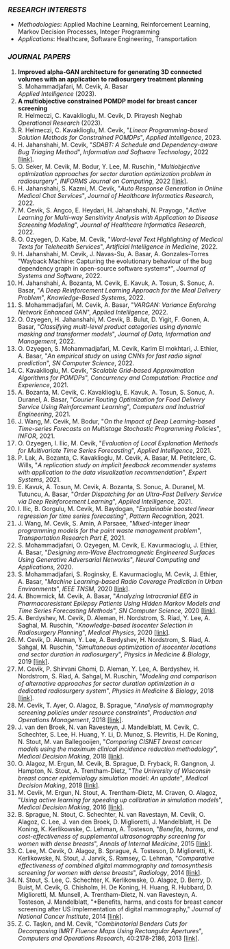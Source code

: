 ### *RESEARCH INTERESTS*
- *Methodologies*: Applied Machine Learning, Reinforcement Learning, Markov Decision Processes, Integer Programming
- *Applications*: Healthcare, Software Engineering, Transportation

### *JOURNAL PAPERS*
1. **Improved alpha-GAN architecture for generating 3D connected volumes with an application to radiosurgery treatment planning**\
S. Mohammadjafari, M. Cevik, A. Basar\
*Applied Intelligence* (2023).
1. **A multiobjective constrained POMDP model for breast cancer screening**\
R. Helmeczi, C. Kavaklioglu, M. Cevik, D. Pirayesh Neghab\
*Operational Research* (2023).
1. R. Helmeczi, C. Kavaklioglu, M. Cevik, "*Linear Programming-based Solution Methods for Constrained POMDPs*", *Applied Intelligence*, 2023.
1. H. Jahanshahi, M. Cevik, "*SDABT: A Schedule and Dependency-aware Bug Triaging Method*", *Information and Software Technology*, 2022 [[link]](https://arxiv.org/abs/2204.05972).
1. O. Seker, M. Cevik, M. Bodur, Y. Lee, M. Ruschin, "*Multiobjective optimization approaches for sector duration optimization problem in radiosurgery*", *INFORMS Journal on Computing*, 2022  [[link]](https://arxiv.org/pdf/2104.13878.pdf).
1. H. Jahanshahi, S. Kazmi, M. Cevik, "*Auto Response Generation in Online Medical Chat Services*", *Journal of Healthcare Informatics Research*, 2022.
1. M. Cevik, S. Angco, E. Heydari, H. Jahanshahi, N. Prayogo, "*Active Learning for Multi-way Sensitivity Analysis with Application to Disease Screening Modeling*", *Journal of Healthcare Informatics Research*, 2022.
1. O. Ozyegen, D. Kabe, M. Cevik, "*Word-level Text Highlighting of Medical Texts for Telehealth Services*", *Artificial Intelligence in Medicine*, 2022.
1. H. Jahanshahi, M. Cevik, J. Navas-Su, A. Basar, A. Gonzales-Torres "Wayback Machine: Capturing the evolutionary behaviour of the bug dependency graph in open-source software systems*", *Journal of Systems and Software*, 2022.
1. H. Jahanshahi, A. Bozanta, M. Cevik, E. Kavuk, A. Tosun, S. Sonuc, A. Basar, "*A Deep Reinforcement Learning Approach for the Meal Delivery Problem*", *Knowledge-Based Systems*, 2022.
1. S. Mohammadjafari, M. Cevik, A. Basar, "*VARGAN: Variance Enforcing Network Enhanced GAN*", *Applied Intelligence*, 2022.
1. O. Ozyegen, H. Jahanshahi, M. Cevik, B. Bulut, D. Yigit, F. Gonen, A. Basar, "*Classifying multi-level product categories using dynamic masking and transformer models*", *Journal of Data, Information and Management*, 2022.
1. O. Ozyegen, S. Mohammadjafari, M. Cevik, Karim El mokhtari, J. Ethier, A. Basar, "*An empirical study on using CNNs for fast radio signal prediction*", *SN Computer Science*, 2022.
1. C. Kavaklioglu, M. Cevik, "*Scalable Grid-based Approximation Algorithms for POMDPs*", *Concurrency and Computation: Practice and Experience*, 2021.
1. A. Bozanta, M. Cevik, C. Kavaklioglu, E. Kavuk, A. Tosun, S. Sonuc, A. Duranel, A. Basar, "*Courier Routing Optimization for Food Delivery Service Using Reinforcement Learning*", *Computers and Industrial Engineering*, 2021.
1. J. Wang, M. Cevik, M. Bodur, "*On the Impact of Deep Learning-based Time-series Forecasts on Multistage Stochastic Programming Policies*", *INFOR*, 2021.
1. O. Ozyegen, I. Ilic, M. Cevik, "*Evaluation of Local Explanation Methods for Multivariate Time Series Forecasting*", *Applied Intelligence*, 2021.
1. P. Lak, A. Bozanta, C. Kavaklioglu, M. Cevik, A. Basar, M. Petitclerc, G. Wills, "*A replication study on implicit feedback recommender systems with application to the data visualization recommendation*", *Expert Systems*, 2021.
1. E. Kavuk, A. Tosun, M. Cevik, A. Bozanta, S. Sonuc, A. Duranel, M. Tutuncu, A. Basar, "*Order Dispatching for an Ultra-Fast Delivery Service via Deep Reinforcement Learning*", *Applied Intelligence*, 2021.
1. I. Ilic, B. Gorgulu, M. Cevik, M. Baydogan, "*Explainable boosted linear regression for time series forecasting*", *Pattern Recognition*, 2021.
1. J. Wang, M. Cevik, S. Amin, A Parsaee, "*Mixed-integer linear programming models for the paint waste management problem*", *Transportation Research Part E*, 2021.
1. S. Mohammadjafari, O. Ozyegen, M. Cevik, E. Kavurmacioglu, J. Ethier, A. Basar, "*Designing mm-Wave Electromagnetic Engineered Surfaces Using Generative Adversarial Networks*", *Neural Computing and Applications*, 2020.
1. S. Mohammadjafari, S. Roginsky, E. Kavurmacioglu, M. Cevik, J. Ethier, A. Basar, "*Machine Learning-based Radio Coverage Prediction in Urban Environments*", *IEEE TNSM*, 2020 [[link]](https://ieeexplore.ieee.org/abstract/document/9247298).
1. A. Bhowmick, M. Cevik, A. Basar, "*Analyzing Intracranial EEG in Pharmacoresistant Epilepsy Patients Using Hidden Markov Models and Time Series Forecasting Methods*", *SN Computer Science*, 2020 [[link]](https://link.springer.com/article/10.1007/s42979-020-00345-2).
1. A. Berdyshev, M. Cevik, D. Aleman, H. Nordstrom, S. Riad, Y. Lee, A. Saghal, M. Ruschin, "*Knowledge-based Isocenter Selection in Radiosurgery Planning*", *Medical Physics*, 2020 [[link]](https://aapm.onlinelibrary.wiley.com/doi/full/10.1002/mp.14305).
1. M. Cevik, D. Aleman, Y. Lee, A. Berdyshev, H. Nordstrom, S. Riad, A. Sahgal, M. Ruschin, "*Simultaneous optimization of isocenter locations and sector duration in radiosurgery*", *Physics in Medicine & Biology*, 2019 [[link]](https://iopscience.iop.org/article/10.1088/1361-6560/aaf7ce/meta).
1. M. Cevik, P. Shirvani Ghomi, D. Aleman, Y. Lee, A. Berdyshev, H. Nordstrom, S. Riad, A. Sahgal, M. Ruschin, "*Modeling and comparison of alternative approaches for sector duration optimization in a dedicated radiosurgery system*", *Physics in Medicine & Biology*, 2018 [[link]](https://iopscience.iop.org/article/10.1088/1361-6560/aad105/meta).
1. M. Cevik, T. Ayer, O. Alagoz, B. Sprague, "*Analysis of mammography screening policies under resource constraints*", *Production and Operations Management*, 2018 [[link]](https://onlinelibrary.wiley.com/doi/abs/10.1111/poms.12842).
1. J. van den Broek, N. van Ravesteyn, J. Mandelblatt, M. Cevik, C. Schechter, S. Lee, H. Huang, Y. Li, D. Munoz, S. Plevritis, H. De Koning, N. Stout, M. van Ballegooijen, "*Comparing CISNET breast cancer models using the maximum clinical incidence reduction methodology*", *Medical Decision Making*, 2018 [[link]](https://journals.sagepub.com/doi/abs/10.1177/0272989X17743244).
1. O. Alagoz, M. Ergun, M. Cevik, B. Sprague, D. Fryback, R. Gangnon, J. Hampton, N. Stout, A. Trentham-Dietz, "*The University of Wisconsin breast cancer epidemiology simulation model: An update*", *Medical Decision Making*, 2018 [[link]](https://journals.sagepub.com/doi/abs/10.1177/0272989X17711927).
1. M. Cevik, M. Ergun, N. Stout, A. Trentham-Dietz, M. Craven, O. Alagoz, "*Using active learning for speeding up calibration in simulation models*", *Medical Decision Making*, 2016 [[link]](https://journals.sagepub.com/doi/abs/10.1177/0272989X15611359).
1. B. Sprague,  N. Stout, C. Schechter, N. van Ravestayn, M. Cevik, O. Alagoz, C. Lee,  J. van den Broek, D. Miglioretti, J. Mandelblatt, H. De Koning, K. Kerlikowske, C. Lehman, A. Tosteson, "*Benefits, harms, and cost-effectiveness of supplemental ultrasonography screening for women with dense breasts*", *Annals of Internal Medicine*, 2015 [[link]](http://annals.org/acp/content_public/journal/aim/932718/0000605-201502030-00002.pdf).
1. C. Lee, M. Cevik, O. Alagoz, B. Sprague, A. Tosteson, D. Miglioretti, K. Kerlikowske, N. Stout, J. Jarvik, S. Ramsey, C. Lehman, "*Comparative effectiveness of combined digital mammography and tomosynthesis screening for women with dense breasts*", *Radiology*, 2014 [[link]](https://pubs.rsna.org/doi/abs/10.1148/radiol.14141237).
1. N. Stout, S. Lee, C. Schechter, K. Kerlikowske, O. Alagoz, D. Berry, D. Buist, M. Cevik, G. Chisholm, H. De Koning, H. Huang, R. Hubbard, D. Miglioretti, M. Munsell, A. Trentham-Dietz, N. van Ravesteyn, A. Tosteson, J. Mandelblatt, "*Benefits, harms, and costs for breast cancer screening after US implementation of digital mammography," *Journal of National Cancer Institute*, 2014 [[link]](https://academic.oup.com/jnci/article-abstract/106/6/dju092/948863).
1. Z. C. Taşkın, and M. Cevik, "*Combinatorial Benders Cuts for Decomposing IMRT Fluence Maps Using Rectangular Apertures*", *Computers and Operations Research*, 40:2178-2186, 2013 [[link]](https://www.sciencedirect.com/science/article/pii/S0305054811001985).


